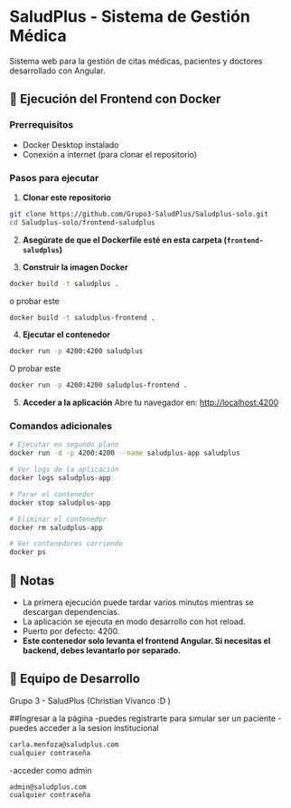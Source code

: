 # SaludPlus - Sistema de Gestión Médica

Sistema web para la gestión de citas médicas, pacientes y doctores desarrollado con Angular.

## 🚀 Ejecución del Frontend con Docker

### Prerrequisitos
- Docker Desktop instalado
- Conexión a internet (para clonar el repositorio)

### Pasos para ejecutar

1. **Clonar este repositorio**
```bash
git clone https://github.com/Grupo3-SaludPlus/Saludplus-solo.git
cd Saludplus-solo/frontend-saludplus
```

2. **Asegúrate de que el Dockerfile esté en esta carpeta (`frontend-saludplus`)**

3. **Construir la imagen Docker**
```bash
docker build -t saludplus .
```
o probar este

```bash
docker build -t saludplus-frontend .
```



4. **Ejecutar el contenedor**
```bash
docker run -p 4200:4200 saludplus
```
O probar este

```bash
docker run -p 4200:4200 saludplus-frontend .
```



5. **Acceder a la aplicación**
Abre tu navegador en: [http://localhost:4200](http://localhost:4200)

### Comandos adicionales

```bash
# Ejecutar en segundo plano
docker run -d -p 4200:4200 --name saludplus-app saludplus

# Ver logs de la aplicación
docker logs saludplus-app

# Parar el contenedor
docker stop saludplus-app

# Eliminar el contenedor
docker rm saludplus-app

# Ver contenedores corriendo
docker ps
```

## 📝 Notas

- La primera ejecución puede tardar varios minutos mientras se descargan dependencias.
- La aplicación se ejecuta en modo desarrollo con hot reload.
- Puerto por defecto: 4200.
- **Este contenedor solo levanta el frontend Angular. Si necesitas el backend, debes levantarlo por separado.**

## 👥 Equipo de Desarrollo

Grupo 3 - SaludPlus (Christian Vivanco :D )


##Ingresar a la página
-puedes registrarte para simular ser un paciente 
-puedes acceder a la sesion institucional 

```bash
carla.menfoza@saludplus.com
cualquier contraseña 
```

-acceder como admin

```bash
admin@saludplus.com
cualquier contraseña
```

